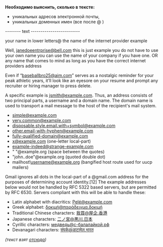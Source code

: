 **Необходимо выяснить, сколько в тексте:**
- уникальных адресов электронной почты, 
- уникальных доменных имен (все после @ )<br>


-------- text -------------------------

your name in lower letters@ the name of the internet provider example

Well, janedoeentrprise@bell.com this is just example you do not have to use your own name you can use the name of your company if you have one. OR any name that comes to mind as long as you have the correct internet providers address

Even if “baseballbro25@aim.com” serves as a nostalgic reminder for your peak athletic years, it’ll look like an eyesore on your resume and prompt any recruiter or hiring manager to press delete.

A specific example is jsmith@example.com. Thus, an address consists of two principal parts, a username and a domain name. The domain name is used to transport a mail message to the host of the recipient's mail system.

- simple@example.com
- very.common@example.com
- disposable.style.email.with+symbol@example.com
- other.email-with-hyphen@example.com
- fully-qualified-domain@example.com
- x@example.com (one-letter local-part)
- example-indeed@strange-example.com
- " "@example.org (space between the quotes)
- "john..doe"@example.org (quoted double dot)
- mailhost!username@example.org (bangified host route used for uucp mailers)

Gmail ignores all dots in the local-part of a @gmail.com address for the purposes of determining account identity.[12]
The example addresses below would not be handled by RFC 5322 based servers, but are permitted by RFC 6530. Servers compliant with this will be able to handle these:
  - Latin alphabet with diacritics: Pelé@example.com
  - Greek alphabet: δοκιμή@παράδειγμα.δοκιμή
  - Traditional Chinese characters: 我買@屋企.香港
  - Japanese characters: 二ノ宮@黒川.日本
  - Cyrillic characters: медведь@с-балалайкой.рф
  - Devanagari characters: संपर्क@डाटामेल.भारत


*(текст взят [отсюда](https://en.wikipedia.org/wiki/Email_address#:~:text=The%20general%20format%20of%20an,username%20and%20a%20domain%20name.))*
